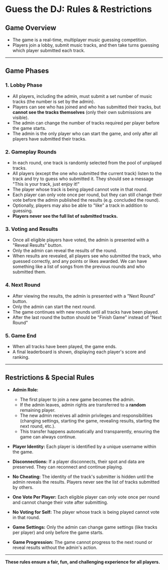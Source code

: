 # Guess the DJ: Rules & Restrictions

## Game Overview
- The game is a real-time, multiplayer music guessing competition.
- Players join a lobby, submit music tracks, and then take turns guessing which player submitted each track.

---

## Game Phases

### 1. Lobby Phase
- All players, including the admin, must submit a set number of music tracks (the number is set by the admin).
- Players can see who has joined and who has submitted their tracks, but **cannot see the tracks themselves** (only their own submissions are visible).
- The admin can change the number of tracks required per player before the game starts.
- The admin is the only player who can start the game, and only after all players have submitted their tracks.

### 2. Gameplay Rounds
- In each round, one track is randomly selected from the pool of unplayed tracks.
- All players (except the one who submitted the current track) listen to the track and try to guess who submitted it. They should see a message "This is your track, just enjoy it!"
- The player whose track is being played cannot vote in that round.
- Each player can only vote once per round, but they can still change their vote before the admin published the results (e.g. concluded the round).
- Optionally, players may also be able to "like" a track in addition to guessing.
- **Players never see the full list of submitted tracks.**

### 3. Voting and Results
- Once all eligible players have voted, the admin is presented with a "Reveal Results" button.
- Only the admin can reveal the results of the round.
- When results are revealed, all players see who submitted the track, who guessed correctly, and any points or likes awarded. We can have something like a list of songs from the previous rounds and who submitted them. 

### 4. Next Round
- After viewing the results, the admin is presented with a "Next Round" button.
- Only the admin can start the next round.
- The game continues with new rounds until all tracks have been played.
- After the last round the button should be "Finish Game" instead of "Next Round"

### 5. Game End
- When all tracks have been played, the game ends.
- A final leaderboard is shown, displaying each player's score and ranking.

---

## Restrictions & Special Rules

- **Admin Role:**
  - The first player to join a new game becomes the admin.
  - If the admin leaves, admin rights are transferred to a **random** remaining player.
  - The new admin receives all admin privileges and responsibilities (changing settings, starting the game, revealing results, starting the next round, etc.).
  - This transfer happens automatically and transparently, ensuring the game can always continue.

- **Player Identity:** Each player is identified by a unique username within the game.

- **Disconnections:** If a player disconnects, their spot and data are preserved. They can reconnect and continue playing.

- **No Cheating:** The identity of the track's submitter is hidden until the admin reveals the results. Players never see the list of tracks submitted by others.

- **One Vote Per Player:** Each eligible player can only vote once per round and cannot change their vote after submitting.

- **No Voting for Self:** The player whose track is being played cannot vote in that round.

- **Game Settings:** Only the admin can change game settings (like tracks per player) and only before the game starts.

- **Game Progression:** The game cannot progress to the next round or reveal results without the admin's action.

---

**These rules ensure a fair, fun, and challenging experience for all players.** 
